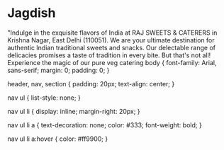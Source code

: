 # Jagdish
"Indulge in the exquisite flavors of India at RAJ SWEETS &amp; CATERERS in Krishna Nagar, East Delhi (110051). We are your ultimate destination for authentic Indian traditional sweets and snacks. Our delectable range of delicacies promises a taste of tradition in every bite. But that's not all! Experience the magic of our pure veg catering
body {
    font-family: Arial, sans-serif;
    margin: 0;
    padding: 0;
}

header, nav, section {
    padding: 20px;
    text-align: center;
}

nav ul {
    list-style: none;
}

nav ul li {
    display: inline;
    margin-right: 20px;
}

nav ul li a {
    text-decoration: none;
    color: #333;
    font-weight: bold;
}

nav ul li a:hover {
    color: #ff9900;
}
